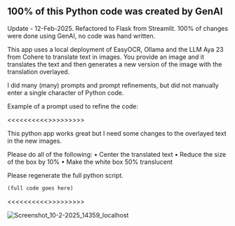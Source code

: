 <H2>100% of this Python code was created by GenAI</H2>

Update - 12-Feb-2025. Refactored to Flask from Streamlit. 100% of changes were done using GenAI, no code was hand written. 

This app uses a local deployment of EasyOCR, Ollama and the LLM Aya 23 from Cohere to translate text in images. You provide an image and it translates the text and then generates a new version of the image with the translation overlayed.

I did many (many) prompts and prompt refinements, but did not manually enter a single character of Python code.

Example of a prompt used to refine the code:

<<<<<<<<<<>>>>>>>>>

This python app works great but I need some changes to the overlayed text in the new images.

Please do all of the following:
•	Center the translated text
•	Reduce the size of the box by 10%
•	Make the white box 50% translucent

Please regenerate the full python script.

``` python
(full code goes here)
```
<<<<<<<<<<>>>>>>>>>

![Screenshot_10-2-2025_14359_localhost](https://github.com/user-attachments/assets/91bc29b5-a9e2-42ab-b95a-e361a9288577)

